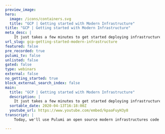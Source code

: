 ```yaml
---
preview_image:
hero:
  image: /icons/containers.svg
  title: "GCP | Getting started with Modern Infrastructure"
title: "GCP | Getting started with Modern Infrastructure"
meta_desc: |
    It just takes a few minutes to get started deploying infrastructure on GCP using Pulumi.
url_slug: gcp-getting-started-modern-infrastructure
featured: false
pre_recorded: true
pulumi_tv: false
unlisted: false
gated: false
type: webinars
external: false
no_getting_started: true
block_external_search_index: false
main:
  title: "GCP | Getting started with Modern Infrastructure"
  description: |
    It just takes a few minutes to get started deploying infrastructure on GCP using Pulumi.  Give it a try: https://www.pulumi.com/docs/get-started/gcp/  Pulumi is free, open-source, and supports many clouds, including GCP, AWS, Azure, and Kubernetes.  The examples are in Golang but Pulumi makes it easy to stand up infrastructure in your favorite languages including Python, JavaScript, Go, and .NET - saving time over legacy tools like CloudFormation and Terraform.
  sortable_date: 2020-04-13T16:18:00Z
  youtube_url: https://www.youtube.com/embed/kpaaFuyH3y8
transcript: |
    Today, we'll use Pulumi an open source modern infrastructures code tool to provision cloud infrastructure. Pulumi supports lots of clouds and different cloud architectures. But today, we'll be using GCP to host a public website. We'll assume we already have the Pulumi cli downloaded and we'll create a new Pulumi project. We can name the project, give it a short description and we'll also tell it uh some things like our stack name and the name of the uh project we're going to deploy into. So once we've done that, we have a small pluming program template, let's take a look at what's in here. So you can see we import a couple of packages and then uh we're gonna go ahead and change the first line here to actually indicate the name that we want to use for our bucket. This is because we're going to create a website bucket and we'd like to actually have a website name that matches uh the corresponding bucket name. So we'll just call this uh a DNS name that we've already pre created that actually points out to Google storage. So here we have a name G CS example dot Pulumi dot TV. So we can easily run Pulumi up. What this does is it, it actually generates a preview of the things that we'll deploy. We take a look, it looks fine. So we say yes. And this will actually start to call the API S against G CS uh GCP. And you can see we created our bucket, we can actually open this in our Pulumi console and see that we have our preview that we have there. And then we also see the resources that were created. So we come back to our terminal and we can use GSU to take a look at the bucket and uh we can actually use the output that we generated from our program. So as expected, this will turn an empty result since we have nothing there yet. So let's put something in our bucket. Let's create a folder, dub, dub dub and we'll create uh index dot html and we'll create a very simple uh website, just throwing some stuff here. And now we have to read this file into our program. So how can we do that? We can just use the native uh primitives in any uh programming language in our case? And go, we can use IO Il and read that directory to find those files. So once we have that set of files, we can iterate through those files again, using the standard way you would do so and go and for each file will create a new bucket object, you can see that we actually have auto completion uh in our ID. So we name the resource, the name of the file and we pass in some uh arguments uh to create this object. So in particular, we want to tell it what bucket to place this file into uh the name that we wanna have this file be on the, on the, in the, within the bucket. Um And then finally, uh we have to actually tell it where to get the, the file. And so we can actually create a, a file asset. Uh This is a built in uh object in Pulumi as well. So we passed that www uh file uh path. So this will actually create a file uh in that bucket uh using the contents of the files we have on disk. So if we run, pull me up, we can see from the preview that we'll end up creating a new uh bucket object. But you'll also notice that nothing else has changed. Just this new bucket object is being created. So when we call the uh when we say yes and actually perform the update, you can see one resource is created. And when we use GSC, we can see that that file is now in our bucket. If we try to curl this particular URL, uh you'll see that this doesn't work. So we uh get this access denied exception. And the reason for that is we haven't configured the bucket to be a website yet. So let's go ahead and do that. So we can go and add this additional argument to the bucket itself. So we modify the bucket and now we're gonna pass in a uh parameter to give it uh to, to tell uh the bucket what we actually want. Uh As far as the website goes, uh there's a main page suffix. So actually, uh go ahead and say we want to use the index studies gmail file as our main uh page. And then of course, we need to make that file readable uh by the public. So we're gonna go ahead and uh add an apple to that object. So first we need to actually have a reference to the object. And then of course, uh now we can go ahead and add the, add the apple to the object. So that's as simple as adding another object uh in our programming uh code. And here we just create a new resource. You'll notice we can actually name the resource, the same thing we call it, file that name again. Uh Just like we did before. So as long as uh the names are unique across types uh within the same type rather, uh it's gonna be, it's gonna be fine. So here we create this new apple, we give it the bucket uh again, the same bucket from before. And we actually use the output name of the of the object um in case it's pre computed uh or it's computed rather. And then we give it a predefined apple of public read. You know, notice we actually wrap this in a Pulumi dot string. This is so that it's typed uh to be an input. And now if you run, pull me up, we'll see that we're gonna have a 11 diff and one create. So the diff is the diff to the update is the, the update to the bucket uh which you see that updated. And then the create is the create of the object ale. And now if we curl the website, it comes back as we expect. So, in a few easy steps, we've actually created a public website uh which is a few lines of code, we can now destroy uh the stack so we can call Pulumi destroy which will remove all the resources that we have created. And if we want to leave no trace behind of what we've done, we can uh go ahead and call Pulumi stack RM. So you can see earlier, I just curled show that that is actually gone. And then now finally, uh we've removed uh the stack as well while this example used go GCP and manually deployed from the command line. Pulumi supports many different languages, cloud environments and C I CD environments to make automated delivery easier. Pulumi is open source and free to use. Give it a try today.

---
```

